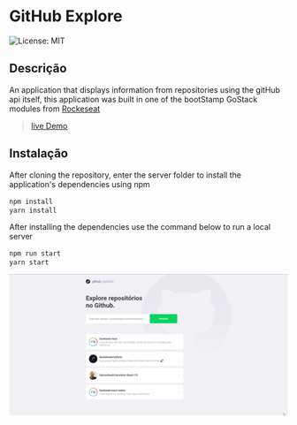 # GitHub Explore

![License: MIT](https://img.shields.io/badge/License-MIT-yellow.svg)

## Descrição

An application that displays information from repositories using the gitHub api itself, this application was built in one of the bootStamp GoStack modules from [Rockeseat](https://rocketseat.com.br/)

>[live Demo](https://git-hub-explore.vercel.app/)

## Instalação

After cloning the repository, enter the server folder to install the application's dependencies using npm

```
npm install
yarn install
```

After installing the dependencies use the command below to run a local server

```
npm run start
yarn start
```

![Demo](./Demo/WBdNOhLFgg.gif)
